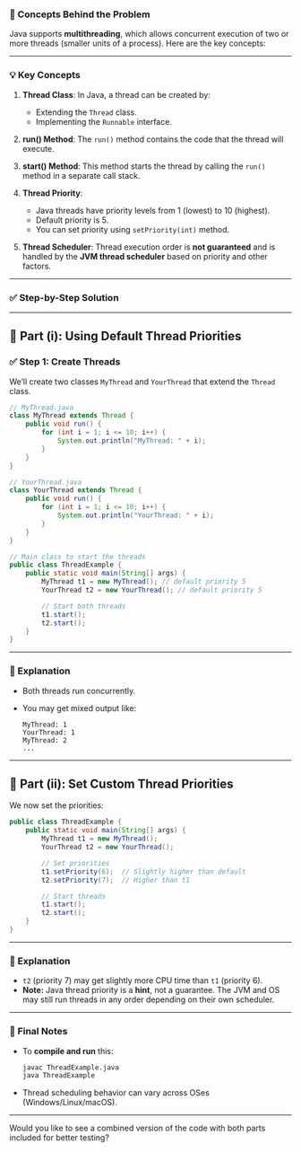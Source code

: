  ### 🧠 Concepts Behind the Problem

Java supports **multithreading**, which allows concurrent execution of two or more threads (smaller units of a process). Here are the key concepts:

---

### 💡 Key Concepts

1. **Thread Class**:
   In Java, a thread can be created by:

   * Extending the `Thread` class.
   * Implementing the `Runnable` interface.

2. **run() Method**:
   The `run()` method contains the code that the thread will execute.

3. **start() Method**:
   This method starts the thread by calling the `run()` method in a separate call stack.

4. **Thread Priority**:

   * Java threads have priority levels from 1 (lowest) to 10 (highest).
   * Default priority is 5.
   * You can set priority using `setPriority(int)` method.

5. **Thread Scheduler**:
   Thread execution order is **not guaranteed** and is handled by the **JVM thread scheduler** based on priority and other factors.

---

### ✅ Step-by-Step Solution

---

## 🔹 Part (i): Using Default Thread Priorities

### ✅ Step 1: Create Threads

We’ll create two classes `MyThread` and `YourThread` that extend the `Thread` class.

```java
// MyThread.java
class MyThread extends Thread {
    public void run() {
        for (int i = 1; i <= 10; i++) {
            System.out.println("MyThread: " + i);
        }
    }
}

// YourThread.java
class YourThread extends Thread {
    public void run() {
        for (int i = 1; i <= 10; i++) {
            System.out.println("YourThread: " + i);
        }
    }
}

// Main class to start the threads
public class ThreadExample {
    public static void main(String[] args) {
        MyThread t1 = new MyThread(); // default priority 5
        YourThread t2 = new YourThread(); // default priority 5

        // Start both threads
        t1.start();
        t2.start();
    }
}
```

---

### 🔸 Explanation

* Both threads run concurrently.
* You may get mixed output like:

  ```
  MyThread: 1
  YourThread: 1
  MyThread: 2
  ...
  ```

---

## 🔹 Part (ii): Set Custom Thread Priorities

We now set the priorities:

```java
public class ThreadExample {
    public static void main(String[] args) {
        MyThread t1 = new MyThread();
        YourThread t2 = new YourThread();

        // Set priorities
        t1.setPriority(6);  // Slightly higher than default
        t2.setPriority(7);  // Higher than t1

        // Start threads
        t1.start();
        t2.start();
    }
}
```

---

### 🔸 Explanation

* `t2` (priority 7) may get slightly more CPU time than `t1` (priority 6).
* **Note:** Java thread priority is a **hint**, not a guarantee. The JVM and OS may still run threads in any order depending on their own scheduler.

---

### 📝 Final Notes

* To **compile and run** this:

  ```bash
  javac ThreadExample.java
  java ThreadExample
  ```

* Thread scheduling behavior can vary across OSes (Windows/Linux/macOS).

---

Would you like to see a combined version of the code with both parts included for better testing?
